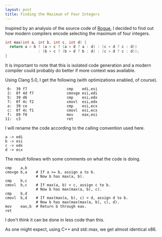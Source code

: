 ```yaml
---
layout: post
title: Finding the Maximum of Four Integers
---
```


Inspired by an analysis of the source code of
[Rogue](https://en.wikipedia.org/wiki/Rogue_(video_game)), I decided to find
out how modern compilers encode selecting the maximum of four integers.

```cpp
int max(int a, int b, int c, int d) {
  return a > b ? (a > c ? (a > d ? a : d) : (c > d ? c : d))
               : (b > c ? (b > d ? b : d) : (c > d ? c : d));
}
```

It is important to note that this is isolated code generation and a modern
compiler could probably do better if more context was available.

Using Clang 5.0, I get the following (with optimizations enabled, of course).

     0:  39 f7                	cmp    edi,esi
     2:  0f 4d f7             	cmovge esi,edi
     5:  39 d6                	cmp    esi,edx
     7:  0f 4c f2             	cmovl  esi,edx
     a:  39 ce                	cmp    esi,ecx
     c:  0f 4c f1             	cmovl  esi,ecx
     f:  89 f0                	mov    eax,esi
    11:  c3                   	ret

I will rename the code according to the calling convention used here.

    a -> edi
    b -> esi
    c -> edx
    d -> ecx

The result follows with some comments on what the code is doing.

    cmp    a,b
    cmovge b,a    # If a >= b, assign a to b.
                  # Now b has max(a, b).
    cmp    b,c
    cmovl  b,c    # If max(a, b) < c, assign c to b.
                  # Now b has max(max(a, b), c).
    cmp    b,d
    cmovl  b,d    # If max(max(a, b), c) < d, assign d to b.
                  # Now b has max(max(max(a, b), c), d).
    mov    eax,b  # Return b through eax.
    ret

I don't think it can be done in less code than this.

As one might expect, using C++ and std::max, we get almost identical x86.
